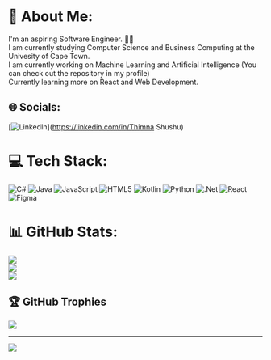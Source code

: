# 💫 About Me:
I'm an aspiring Software Engineer. 👩‍💻<br>I am currently studying Computer Science and Business Computing at the Univesity of Cape Town.<br>I am currently working on Machine Learning and Artificial Intelligence (You can check out the repository in my profile)<br>Currently learning more on React and Web Development.


## 🌐 Socials:
[![LinkedIn](https://img.shields.io/badge/LinkedIn-%230077B5.svg?logo=linkedin&logoColor=white)](https://linkedin.com/in/Thimna Shushu) 

# 💻 Tech Stack:
![C#](https://img.shields.io/badge/c%23-%23239120.svg?style=flat&logo=csharp&logoColor=white) ![Java](https://img.shields.io/badge/java-%23ED8B00.svg?style=flat&logo=openjdk&logoColor=white) ![JavaScript](https://img.shields.io/badge/javascript-%23323330.svg?style=flat&logo=javascript&logoColor=%23F7DF1E) ![HTML5](https://img.shields.io/badge/html5-%23E34F26.svg?style=flat&logo=html5&logoColor=white) ![Kotlin](https://img.shields.io/badge/kotlin-%237F52FF.svg?style=flat&logo=kotlin&logoColor=white) ![Python](https://img.shields.io/badge/python-3670A0?style=flat&logo=python&logoColor=ffdd54) ![.Net](https://img.shields.io/badge/.NET-5C2D91?style=flat&logo=.net&logoColor=white) ![React](https://img.shields.io/badge/react-%2320232a.svg?style=flat&logo=react&logoColor=%2361DAFB) ![Figma](https://img.shields.io/badge/figma-%23F24E1E.svg?style=flat&logo=figma&logoColor=white)
# 📊 GitHub Stats:
![](https://github-readme-stats.vercel.app/api?username=ThimnaShushu&theme=dark&hide_border=false&include_all_commits=true&count_private=false)<br/>
![](https://github-readme-streak-stats.herokuapp.com/?user=ThimnaShushu&theme=dark&hide_border=false)<br/>
![](https://github-readme-stats.vercel.app/api/top-langs/?username=ThimnaShushu&theme=dark&hide_border=false&include_all_commits=true&count_private=false&layout=compact)

## 🏆 GitHub Trophies
![](https://github-profile-trophy.vercel.app/?username=ThimnaShushu&theme=gruvbox&no-frame=false&no-bg=false&margin-w=4)

---
[![](https://visitcount.itsvg.in/api?id=ThimnaShushu&icon=0&color=0)](https://visitcount.itsvg.in)

<!-- Proudly created with GPRM ( https://gprm.itsvg.in ) -->
